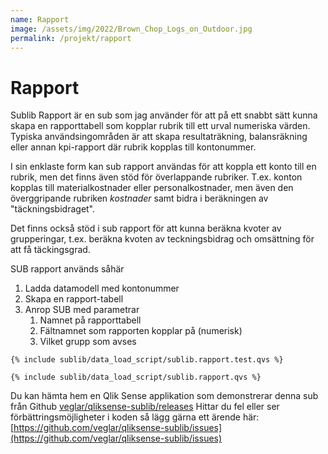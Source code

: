```yaml
---
name: Rapport
image: /assets/img/2022/Brown_Chop_Logs_on_Outdoor.jpg
permalink: /projekt/rapport
---
```


# <a class="qicon-data-load"/> Rapport
Sublib Rapport är en sub som jag använder för att på ett snabbt sätt kunna skapa en rapporttabell som kopplar rubrik till ett urval numeriska värden. Typiska användsingområden är att skapa resultaträkning, balansräkning eller annan kpi-rapport där rubrik kopplas till kontonummer.

I sin enklaste form kan sub rapport användas för att koppla ett konto till en rubrik, men det finns även stöd för överlappande rubriker. T.ex. konton kopplas till materialkostnader eller personalkostnader, men även den överggripande rubriken  _kostnader_ samt bidra i beräkningen av "täckningsbidraget".

Det finns också stöd i sub rapport för att kunna beräkna kvoter av grupperingar, t.ex. beräkna kvoten av teckningsbidrag och omsättning för att få täckingsgrad.

SUB rapport används såhär
1. Ladda datamodell med kontonummer 
2. Skapa en rapport-tabell
3. Anrop SUB med parametrar
    1. Namnet på rapporttabell
    2. Fältnamnet som rapporten kopplar på (numerisk)
    3. Vilket grupp som avses

```qvs
{% include sublib/data_load_script/sublib.rapport.test.qvs %}
```

```qvs
{% include sublib/data_load_script/sublib.rapport.qvs %}
```
Du kan hämta hem en Qlik Sense applikation som demonstrerar denna sub från Github [veglar/qliksense-sublib/releases](https://github.com/veglar/qliksense-sublib/releases)
Hittar du fel eller ser förbättringsmöjligheter i koden så lägg gärna ett ärende här: [https://github.com/veglar/qliksense-sublib/issues](https://github.com/veglar/qliksense-sublib/issues)
